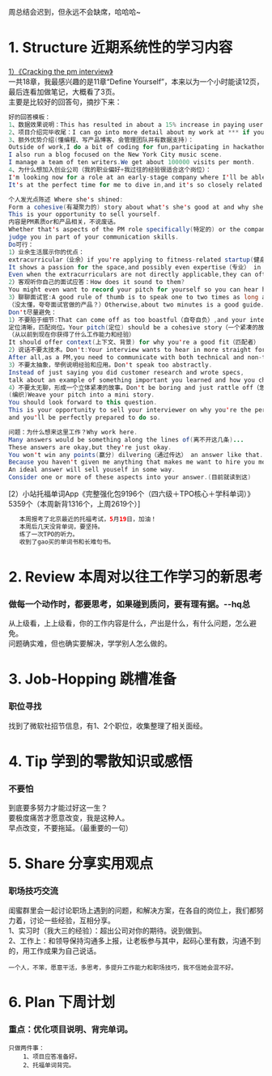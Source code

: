 周总结会迟到，但永远不会缺席，哈哈哈~</br>
# 1. Structure 近期系统性的学习内容
[1）《Cracking the pm interview》]()</br>
一共18章，我最感兴趣的是11章“Define Yourself”，本来以为一个小时能读12页，最后连看加做笔记，大概看了3页。</br>
主要是比较好的回答句，摘抄下来：</br>
```Java
好的回答模板：
1、数据效果说明：This has resulted in about a 15% increase in paying users.
2、项目介绍完毕收尾：I can go into more detail about my work at *** if you'd like.
3、额外优势介绍(懂编程、写产品博客、会管理团队并有数据支持)：
Outside of work,I do a bit of coding for fun,participating in hackathons.
I also run a blog focused on the New York City music scene.
I manage a team of ten writers.We get about 100000 visits per month.
4、为什么想加入创业公司（我的职业偏好+我过往的经验很适合这个岗位）：
I'm looking now for a role at an early-stage company where I'll be able to take a single product from conception to launch. 
It's at the perfect time for me to dive in,and it's so closely related to the personalization work I'm doing right now.
```
```Java
个人发光点陈述 Where she's shined: 
Form a cohesive(有凝聚力的) story about what's she's good at and why she loves being a PM.
This is your opportunity to sell yourself.
内容是PM素质or和产品相关，不说废话。
Whether that's aspects of the PM role specifically(特定的) or the company's product.
judge you in part of your communication skills.
Do可行：
1）业余生活展示你的优点：
extracurricular（业余）if you're applying to fitness-related startup(健身),that's a good thing to mention.
It shows a passion for the space,and possibly even expertise（专业） in it.
Even when the extracurriculars are not directly applicable,they can often show initiative(主动性) and leadership（领导力）.
2）客观听你自己的面试应答：How does it sound to them?
You might even want to record your pitch for yourself so you can hear how it sounds.
3）聊聊面试官:A good rule of thumb is to speak one to two times as long as your interviewer did,if she introduced herself.
（没太懂，夸夸面试官做的产品？）Otherwise,about two minutes is a good guide.
Don't尽量避免：
1）不要陷于细节:That can come off as too boastful（自夸自负）,and your interviewer might even got lost in all the details.
定位清晰，匹配岗位。Your pitch(定位) should be a cohesive story（一个紧凑的故事） that how(是不是What) you got from then to now.
（从以前到现在你获得了什么工作能力和经验） 
It should offer context(上下文、背景) for why you're a good fit（匹配者） for the job.
2）说话不要太技术。Don't:Your interview wants to hear in more straight forward language why that work was important.
After all,as a PM,you need to communicate with both technical and non-technical people.
3）不要太抽象，举例说明经验和应用。Don't speak too abstractly.
Instead of just saying you did customer research and wrote specs,
talk about an example of something important you learned and how you changed the product based on that.
4）不要太无聊，形成一个立体紧凑的故事。Don't be boring and just rattle off（急促背诵） a bunch of facts about yourself.
(编织)Weave your pitch into a mini story.
You should look forward to this question.
This is your opportunity to sell your interviewer on why you're the perfect candidate,
and you'll be perfectly prepared to do so.
```
```Java
问题：为什么想来这里工作？Why work here.
Many answers would be something along the lines of(离不开这几条)...
These answers are okay,but they're just okay.
You won't win any points(赢分) dilvering（通过传达） an answer like that.
Because you haven't given me anything that makes me want to hire you more.(激发雇佣你的欲望)
An ideal answer will sell youself in some way.
Consider one or more of these aspects into your answer.(目前就读到这)
```

[2）小站托福单词App《完整强化包9196个（四六级＋TPO核心＋学科单词）》5359个（本周新背1316个，上周2619个）]
```Java
   本周报考了北京最近的托福考试，5月19日，加油！
   本周后几天没背单词，要坚持。
   练了一次TPO的听力。
   收到了gao买的单词书和长难句书。
```
# 2. Review 本周对以往工作学习的新思考
### 做每一个动作时，都要思考，如果碰到质问，要有理有据。--hq总
从上级看，上上级看，你的工作内容是什么，产出是什么，有什么问题，怎么避免。</br>
问题确实难，但也确实要解决，学学别人怎么做的。</br>

# 3. Job-Hopping 跳槽准备
### 职位寻找
找到了微软社招节信息，有1、2个职位，收集整理了相关面经。</br>

# 4. Tip 学到的零散知识或感悟
### 不要怕
到底要多努力才能过好这一生？</br>
要极度痛苦才愿意改变，我是这种人。</br>
早点改变，不要拖延。（最重要的一句）</br>

# 5. Share 分享实用观点
### 职场技巧交流
闺蜜群里会一起讨论职场上遇到的问题，和解决方案，在各自的岗位上，我们都努力着，讨论一些经验，互相分享。</br>
1、实习时（我大三的经验）：超出公司对你的期待。说到做到。</br>
2、工作上：和领导保持沟通多上报，让老板参与其中，起码心里有数，沟通不到的，用工作成果为自己说话。</br>
```
一个人，不笨，愿意干活，多思考，多提升工作能力和职场技巧，我不信她会混不好。
```

# 6. Plan 下周计划
### 重点：优化项目说明、背完单词。
```
只做两件事：
    1、项目应答准备好。
    2、托福单词背完。
```
